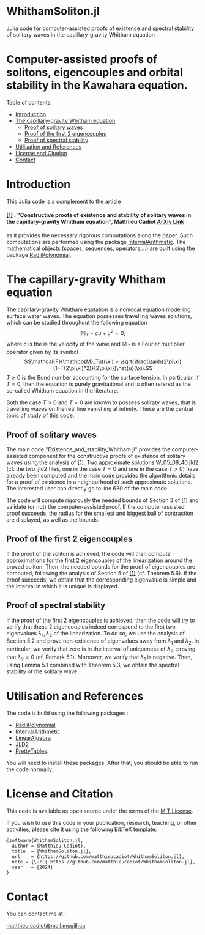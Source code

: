 # WhithamSoliton.jl
Julia code for computer-assisted proofs of existence and spectral stability of solitary waves in the capillary-gravity Whitham equation


# Computer-assisted proofs of solitons, eigencouples and orbital stability in the Kawahara equation.



Table of contents:


* [Introduction](#introduction)
* [The capillary-gravity Whitham equation](#the-capillary-gravity-whitham-equation)
   * [Proof of solitary waves](#Proof-of-solitary-waves)
   * [Proof of the first 2 eigencouples](#Proof-of-the-first-2-eigencouples)
   * [Proof of spectral stability](#Proof-of-spectral-stability)
* [Utilisation and References](#utilisation-and-references)
* [License and Citation](#license-and-citation)
* [Contact](#contact)



# Introduction

This Julia code is a complement to the article 

#### [[1]](https://arxiv.org/abs/2403.18718) : "Constructive proofs of existence and stability of solitary waves in the capillary-gravity Whitham equation", Matthieu Cadiot [ArXiv Link](https://arxiv.org/abs/2403.18718)

as it provides the necessary rigorous computations along the paper. Such computations are performed using the package [IntervalArithmetic](https://github.com/JuliaIntervals/IntervalArithmetic.jl). The mathematical objects (spaces, sequences, operators,...) are built using the package [RadiiPolynomial](https://github.com/OlivierHnt/RadiiPolynomial.jl). 


# The capillary-gravity Whitham equation

The capillary-gravity Whitham equtation is a nonlocal equation modelling surface water waves. The equation possesses travelling waves solutions, which can be studied throughout the following equation
$$\mathbb{M}_T - cu + u^2 = 0,$$
where $c$ is the is the velocity of the wave and $\mathbb{M}_T$ is a Fourier multiplier operator given by its symbol
$$\mathcal{F}(\mathbb{M}_Tu)(\xi)  = \sqrt{\frac{\tanh(2\pi\xi)(1+T(2\pi\xi)^2)}{2\pi\xi}}\hat{u}(\xi).$$
$T \geq 0$ is the Bond number accounting for the surface tension. In particular, if $T=0$, then the equation is purely gravitational and is often refered as the so-called Whitham equation in the literature.

Both the case $T>0$ and $T=0$ are known to possess soliraty waves, that is travelling waves on the real line vanishing at infinity. These are the central topic of study of this code.

## Proof of solitary waves

The main code "Existence_and_stability_Whitham.jl" provides the computer-assisted component for the constructive proofs of existence of solitary waves using the analysis of [[1]](https://arxiv.org/abs/2403.18718). Two approximate solutions W_05_08_40.jld2 (cf. the two .jld2 files, one in the case $T=0$ and one in the case $T>0$) have already been computed and the main code provides the algorithmic details for a proof of existence in a neighborhood of such approximate solutions. The interested user can directly go to line 630 of the main code.

The code will compute rigorously the needed bounds of Section 3 of [[1]](https://arxiv.org/abs/2403.18718) and validate (or not) the computer-assisted proof. If the computer-assisted proof succeeds, the radius for the smallest and biggest ball of contraction are displayed, as well as the bounds.

## Proof of the first 2 eigencouples

If the proof of the soliton is achieved, the code will then compute approximations for the first 2 eigencouples of the linearization around the proved soliton. Then, the needed bounds for the proof of eigencouples are computed, following the analysis of Section 5 of [[1]](https://arxiv.org/abs/2403.18718) (cf. Theorem 5.6). If the proof succeeds, we obtain that the corresponding eigenvalue is simple and the interval in which it is unique is displayed.
 
 
 ## Proof of spectral stability

If the proof of the first 2 eigencouples is achieved, then the code will try to verify that these 2 eigencouples indeed correspond to the first two eigenvalues $\lambda_1, \lambda_2$ of the linearization. To do so, we use the analysis of Section 5.2 and prove non-existence of eigenvalues away from $\lambda_1$ and $\lambda_2$. In particular, we verify that zero is in the interval of uniqueness of $\lambda_2$, proving that $\lambda_2=0$ (cf. Remark 5.1). Moreover, we verify that $\lambda_1$ is negative. Then, using Lemma 5.1 combined with Theorem 5.3, we obtain the spectral stability of the solitary wave.

 
 # Utilisation and References
 
 The code is build using the following packages :
 - [RadiiPolynomial](https://github.com/OlivierHnt/RadiiPolynomial.jl) 
 - [IntervalArithmetic](https://github.com/JuliaIntervals/IntervalArithmetic.jl)
 - [LinearAlgebra](https://docs.julialang.org/en/v1/stdlib/LinearAlgebra/)
 - [JLD2](https://github.com/JuliaIO/JLD2.jl)
 - [PrettyTables](https://ronisbr.github.io/PrettyTables.jl/stable/).
 
 You will need to install these packages. After that, you should be able to run the code normally.
 
 # License and Citation
 
  This code is available as open source under the terms of the [MIT License](http://opensource.org/licenses/MIT).
  
If you wish to use this code in your publication, research, teaching, or other activities, please cite it using the following BibTeX template:

```
@software{WhithamSoliton.jl,
  author = {Matthieu Cadiot},
  title  = {WhithamSoliton.jl},
  url    = {https://github.com/matthieucadiot/WhithamSoliton.jl},
  note = {\url{ https://github.com/matthieucadiot/WhithamSoliton.jl},
  year   = {2024}
}
```

# Contact

You can contact me at :

matthieu.cadiot@mail.mcgill.ca

